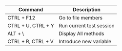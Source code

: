 
| Command | Description |
| --- | --- |
| CTRL + F12 | Go to file members |
| CTRL + U, CTRL + Y | Run current test session |
| ALT + \ | Display All methods | 
| CTRL + R, CTRL + V | Introduce new variable |  
